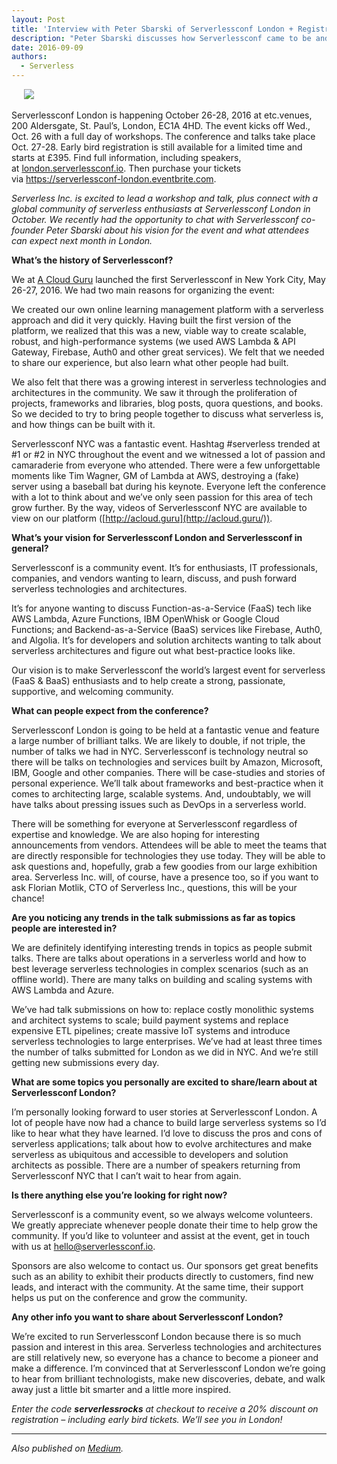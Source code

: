 ```yaml
---
layout: Post
title: 'Interview with Peter Sbarski of Serverlessconf London + Registration Discount'
description: "Peter Sbarski discusses how Serverlessconf came to be and what it's future holds"
date: 2016-09-09
authors:
  - Serverless
---
```

    
![](https://s3-us-west-2.amazonaws.com/assets.site.serverless.com/blog/legacy/2016/09/Screen-Shot-2016-09-02-at-9.44.03-AM.png)

Serverlessconf London is happening October 26-28, 2016 at etc.venues, 200 Aldersgate, St. Paul’s, London, EC1A 4HD. The event kicks off <span class="aBn" tabindex="0" data-term="goog_1397140873"><span class="aQJ">Wed., Oct.</span></span> 26 with a full day of workshops. The conference and talks take place Oct. 27-28\. Early bird registration is still available for a limited time and starts at £395\. Find full information, including speakers, at [london.serverlessconf.io](http://london.serverlessconf.io/). Then purchase your tickets via [https://serverlessconf-lo<wbr>ndon.eventbrite.com](https://serverlessconf-london.eventbrite.com/).

_Serverless Inc. is excited to lead a workshop and talk, plus connect with a global community of serverless enthusiasts at Serverlessconf London in October. We recently had the opportunity to chat with Serverlessconf co-founder Peter Sbarski about his vision for the event and what attendees can expect next month in London._

**What’s the history of Serverlessconf?**

We at [A Cloud Guru](http://acloud.guru) launched the first Serverlessconf in New York City, May 26-27, 2016\. We had two main reasons for organizing the event:

We created our own online learning management platform with a serverless approach and did it very quickly. Having built the first version of the platform, we realized that this was a new, viable way to create scalable, robust, and high-performance systems (we used AWS Lambda & API Gateway, Firebase, Auth0 and other great services). We felt that we needed to share our experience, but also learn what other people had built.

We also felt that there was a growing interest in serverless technologies and architectures in the community. We saw it through the proliferation of projects, frameworks and libraries, blog posts, quora questions, and books. So we decided to try to bring people together to discuss what serverless is, and how things can be built with it.

Serverlessconf NYC was a fantastic event. Hashtag #serverless trended at #1 or #2 in NYC throughout the event and we witnessed a lot of passion and camaraderie from everyone who attended. There were a few unforgettable moments like Tim Wagner, GM of Lambda at AWS, destroying a (fake) server using a baseball bat during his keynote. Everyone left the conference with a lot to think about and we’ve only seen passion for this area of tech grow further. By the way, videos of Serverlessconf NYC are available to view on our platform ([http://acloud.guru](http://acloud.guru/)).

**What’s your vision for Serverlessconf London and Serverlessconf in general?**

Serverlessconf is a community event. It’s for enthusiasts, IT professionals, companies, and vendors wanting to learn, discuss, and push forward serverless technologies and architectures.

It’s for anyone wanting to discuss Function-as-a-Service (FaaS) tech like AWS Lambda, Azure Functions, IBM OpenWhisk or Google Cloud Functions; and Backend-as-a-Service (BaaS) services like Firebase, Auth0, and Algolia. It’s for developers and solution architects wanting to talk about serverless architectures and figure out what best-practice looks like.

Our vision is to make Serverlessconf the world’s largest event for serverless (FaaS & BaaS) enthusiasts and to help create a strong, passionate, supportive, and welcoming community.

**What can people expect from the conference?**

Serverlessconf London is going to be held at a fantastic venue and feature a large number of brilliant talks. We are likely to double, if not triple, the number of talks we had in NYC. Serverlessconf is technology neutral so there will be talks on technologies and services built by Amazon, Microsoft, IBM, Google and other companies. There will be case-studies and stories of personal experience. We’ll talk about frameworks and best-practice when it comes to architecting large, scalable systems. And, undoubtably, we will have talks about pressing issues such as DevOps in a serverless world.

There will be something for everyone at Serverlessconf regardless of expertise and knowledge. We are also hoping for interesting announcements from vendors. Attendees will be able to meet the teams that are directly responsible for technologies they use today. They will be able to ask questions and, hopefully, grab a few goodies from our large exhibition area. Serverless Inc. will, of course, have a presence too, so if you want to ask Florian Motlik, CTO of Serverless Inc., questions, this will be your chance!

**Are you noticing any trends in the talk submissions as far as topics people are interested in?**

We are definitely identifying interesting trends in topics as people submit talks. There are talks about operations in a serverless world and how to best leverage serverless technologies in complex scenarios (such as an offline world). There are many talks on building and scaling systems with AWS Lambda and Azure.

We’ve had talk submissions on how to: replace costly monolithic systems and architect systems to scale; build payment systems and replace expensive ETL pipelines; create massive IoT systems and introduce serverless technologies to large enterprises. We’ve had at least three times the number of talks submitted for London as we did in NYC. And we’re still getting new submissions every day.

**What are some topics you personally are excited to share/learn about at Serverlessconf London?**

I’m personally looking forward to user stories at Serverlessconf London. A lot of people have now had a chance to build large serverless systems so I’d like to hear what they have learned. I’d love to discuss the pros and cons of serverless applications; talk about how to evolve architectures and make serverless as ubiquitous and accessible to developers and solution architects as possible. There are a number of speakers returning from Serverlessconf NYC that I can’t wait to hear from again.

**Is there anything else you’re looking for right now?**

Serverlessconf is a community event, so we always welcome volunteers. We greatly appreciate whenever people donate their time to help grow the community. If you’d like to volunteer and assist at the event, get in touch with us at [hello@serverlessconf.io](mailto:hello@serverlessconf.io).

Sponsors are also welcome to contact us. Our sponsors get great benefits such as an ability to exhibit their products directly to customers, find new leads, and interact with the community. At the same time, their support helps us put on the conference and grow the community.

**Any other info you want to share about Serverlessconf London?**

We’re excited to run Serverlessconf London because there is so much passion and interest in this area. Serverless technologies and architectures are still relatively new, so everyone has a chance to become a pioneer and make a difference. I’m convinced that at Serverlessconf London we’re going to hear from brilliant technologists, make new discoveries, debate, and walk away just a little bit smarter and a little more inspired.

_Enter the code **serverlessrocks** at checkout to receive a 20% discount on registration – including early bird tickets. We’ll see you in London!_

* * *

_Also published on [Medium](https://medium.com/@serverlessinc/interview-with-peter-sbarski-of-serverlessconf-london-registration-discount-135f955833ed)._
